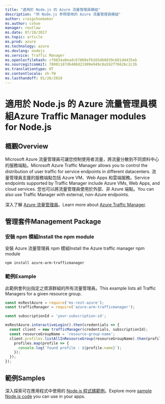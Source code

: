 ```yaml
---
title: "適用於 Node.js 的 Azure 流量管理員模組"
description: "供 Node.js 參照使用的 Azure 流量管理員模組"
author: craigshoemaker
ms.author: cshoe
manager: routlaw
ms.date: 07/18/2017
ms.topic: article
ms.prod: azure
ms.technology: azure
ms.devlang: nodejs
ms.service: Traffic Manager
ms.openlocfilehash: cf0834a0eadc67868efb165d60d39c681d4435eb
ms.sourcegitcommit: 78001187db408d21909e949c8a592f76626c2c3b
ms.translationtype: HT
ms.contentlocale: zh-TW
ms.lasthandoff: 01/26/2018
---
```

# <a name="azure-traffic-manager-modules-for-nodejs"></a><span data-ttu-id="e0876-103">適用於 Node.js 的 Azure 流量管理員模組</span><span class="sxs-lookup"><span data-stu-id="e0876-103">Azure Traffic Manager modules for Node.js</span></span>

## <a name="overview"></a><span data-ttu-id="e0876-104">概觀</span><span class="sxs-lookup"><span data-stu-id="e0876-104">Overview</span></span>

<span data-ttu-id="e0876-105">Microsoft Azure 流量管理員可讓您控制使用者流量，將流量分散到不同資料中心的服務端點。</span><span class="sxs-lookup"><span data-stu-id="e0876-105">Microsoft Azure Traffic Manager allows you to control the distribution of user traffic for service endpoints in different datacenters.</span></span> <span data-ttu-id="e0876-106">流量管理員支援的服務端點包括 Azure VM、Web Apps 和雲端服務。</span><span class="sxs-lookup"><span data-stu-id="e0876-106">Service endpoints supported by Traffic Manager include Azure VMs, Web Apps, and cloud services.</span></span> <span data-ttu-id="e0876-107">您也可以將流量管理員使用於外部、非 Azure 端點。</span><span class="sxs-lookup"><span data-stu-id="e0876-107">You can also use Traffic Manager with external, non-Azure endpoints.</span></span>

<span data-ttu-id="e0876-108">深入了解 [Azure 流量管理員](https://docs.microsoft.com/azure/traffic-manager/traffic-manager-overview)。</span><span class="sxs-lookup"><span data-stu-id="e0876-108">Learn more about [Azure Traffic Manager](https://docs.microsoft.com/azure/traffic-manager/traffic-manager-overview).</span></span>

## <a name="management-package"></a><span data-ttu-id="e0876-109">管理套件</span><span class="sxs-lookup"><span data-stu-id="e0876-109">Management Package</span></span>

### <a name="install-the-npm-module"></a><span data-ttu-id="e0876-110">安裝 npm 模組</span><span class="sxs-lookup"><span data-stu-id="e0876-110">Install the npm module</span></span>

<span data-ttu-id="e0876-111">安裝 Azure 流量管理員 npm 模組</span><span class="sxs-lookup"><span data-stu-id="e0876-111">Install the Azure traffic manager npm module</span></span>

```bash
npm install azure-arm-trafficmanager
```

### <a name="example"></a><span data-ttu-id="e0876-112">範例</span><span class="sxs-lookup"><span data-stu-id="e0876-112">Example</span></span>

<span data-ttu-id="e0876-113">此範例會列出指定之資源群組的所有流量管理員。</span><span class="sxs-lookup"><span data-stu-id="e0876-113">This example lists all Traffic Managers for a given resource group.</span></span>

```javascript
const msRestAzure = require('ms-rest-azure');
const trafficManager = require('azure-arm-trafficmanager');

const subscriptionId = 'your-subscription-id';

msRestAzure.interactiveLogin().then(credentials => {
  const client = new trafficManager(credentials, subscriptionId);
  const resourceGroupName = 'resource-group-name';
  client.profiles.listAllInResourceGroup(resourceGroupName).then(profiles => {
    profiles.map(profile => {
      console.log(`found profile : ${profile.name}`);
    });
  });
});
```

## <a name="samples"></a><span data-ttu-id="e0876-114">範例</span><span class="sxs-lookup"><span data-stu-id="e0876-114">Samples</span></span>

<span data-ttu-id="e0876-115">深入探索可在應用程式中使用的 [Node.js 程式碼範例](https://azure.microsoft.com/resources/samples/?platform=nodejs)。</span><span class="sxs-lookup"><span data-stu-id="e0876-115">Explore more [sample Node.js code](https://azure.microsoft.com/resources/samples/?platform=nodejs) you can use in your apps.</span></span>
